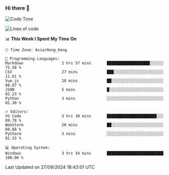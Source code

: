 ### Hi there 👋

<!--
**RoiexLee/RoiexLee** is a ✨ _special_ ✨ repository because its `README.md` (this file) appears on your GitHub profile.

Here are some ideas to get you started:

- 🔭 I’m currently working on ...
- 🌱 I’m currently learning ...
- 👯 I’m looking to collaborate on ...
- 🤔 I’m looking for help with ...
- 💬 Ask me about ...
- 📫 How to reach me: ...
- 😄 Pronouns: ...
- ⚡ Fun fact: ...
-->

<!--START_SECTION:waka-->
![Code Time](http://img.shields.io/badge/Code%20Time-712%20hrs%2015%20mins-blue)

![Lines of code](https://img.shields.io/badge/From%20Hello%20World%20I%27ve%20Written-38.4%20thousand%20lines%20of%20code-blue)

📊 **This Week I Spent My Time On** 

```text
🕑︎ Time Zone: Asia/Hong_Kong

💬 Programming Languages: 
Markdown                 2 hrs 57 mins       ███████████████████░░░░░░   75.58 % 
CSV                      27 mins             ███░░░░░░░░░░░░░░░░░░░░░░   11.61 % 
Vue.js                   20 mins             ██░░░░░░░░░░░░░░░░░░░░░░░   08.87 % 
JSON                     5 mins              █░░░░░░░░░░░░░░░░░░░░░░░░   02.23 % 
Python                   3 mins              ░░░░░░░░░░░░░░░░░░░░░░░░░   01.30 % 

🔥 Editors: 
VS Code                  3 hrs 30 mins       ██████████████████████░░░   89.78 % 
WebStorm                 20 mins             ██░░░░░░░░░░░░░░░░░░░░░░░   08.88 % 
PyCharm                  3 mins              ░░░░░░░░░░░░░░░░░░░░░░░░░   01.33 % 

💻 Operating System: 
Windows                  3 hrs 54 mins       █████████████████████████   100.00 % 
```


 Last Updated on 27/09/2024 18:43:01 UTC
<!--END_SECTION:waka-->
